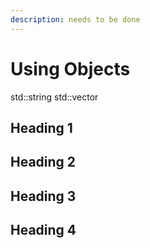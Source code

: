 ```yaml
---
description: needs to be done
---
```


# Using Objects

std::string
std::vector

## Heading 1

## Heading 2

## Heading 3

## Heading 4
